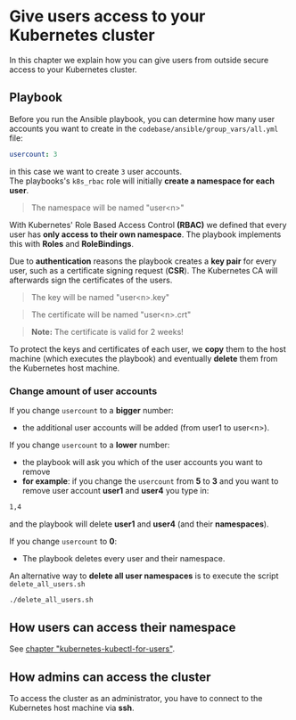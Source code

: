 # Give users access to your Kubernetes cluster

In this chapter we explain how you can give users from outside secure access to your Kubernetes cluster.

## Playbook

Before you run the Ansible playbook, you can determine how many user accounts you want to create in the `codebase/ansible/group_vars/all.yml` file:

```yaml
usercount: 3
```

in this case we want to create `3` user accounts.\
The playbooks's `k8s_rbac` role will initially **create a namespace for each user**.

> The namespace will be named "user\<n>" 

With Kubernetes' Role Based Access Control **(RBAC)** we defined that every user has **only access to their own namespace**. The playbook implements this with **Roles** and **RoleBindings**.

Due to **authentication** reasons the playbook creates a **key pair** for every user, such as a certificate signing request (**CSR**). The Kubernetes CA will afterwards sign the certificates of the users.

> The key will be named "user\<n>.key"

> The certificate will be named "user\<n>.crt"

> **Note:** The certificate is valid for 2 weeks!

To protect the keys and certificates of each user, we **copy** them to the host machine (which executes the playbook) and eventually **delete** them from the Kubernetes host machine.

### Change amount of user accounts

If you change `usercount` to a **bigger** number:
- the additional user accounts will be added (from user1 to user\<n>).

If you change `usercount` to a **lower** number:
- the playbook will ask you which of the user accounts you want to remove
- **for example**: if you change the `usercount` from **5** to **3** and you want to remove user account **user1** and **user4** you type in:
```bash
1,4
```
and the playbook will delete **user1** and **user4** (and their **namespaces**).

If you change `usercount` to **0**:
- The playbook deletes every user and their namespace.

An alternative way to **delete all user namespaces** is to execute the script `delete_all_users.sh`
```bash
./delete_all_users.sh
```

## How users can access their namespace

See [chapter "kubernetes-kubectl-for-users"](./kubernetes-kubectl-for-users.md).

## How admins can access the cluster

To access the cluster as an administrator, you have to connect to the Kubernetes host machine via **ssh**.